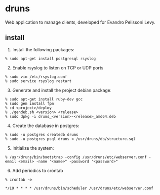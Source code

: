 druns
=====

Web application to manage clients, developed for Evandro Pelissoni Levy.

install
-------

1. Install the following packages:

```
% sudo apt-get install postgresql rsyslog
```

2. Enable rsyslog to listen on TCP or UDP ports

```
% sudo vim /etc/rsyslog.conf
% sudo service rsyslog restart
```

3. Generate and install the project debian package:

```
% sudo apt-get install ruby-dev gcc
% sudo gem install fpm
% cd <project>/deploy
% ./gendeb.sh <version> <release>
% sudo dpkg -i druns_<version>-<release>_amd64.deb
```

4. Create the database in postgres:

```
% sudo -u postgres createdb druns
% sudo -u postgres psql druns < /usr/druns/db/structure.sql
```

5. Initialize the system:

```
% /usr/druns/bin/bootstrap -config /usr/druns/etc/webserver.conf -email <email> -name "<name>" -password "<password>"
```

6. Add periodics to crontab

```
% crontab -e

*/10 * * * * /usr/druns/bin/scheduler /usr/druns/etc/webserver.conf
```